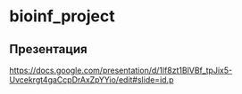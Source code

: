 # bioinf_project

## Презентация 
https://docs.google.com/presentation/d/1lf8zt1BlVBf_tpJix5-Uvcekrgt4gaCcpDrAxZpYYio/edit#slide=id.p
